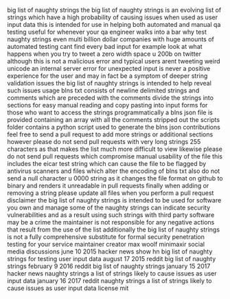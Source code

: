 big list of naughty strings the big list of naughty strings is an evolving list of strings which have a high probability of causing issues when used as user input data this is intended for use in helping both automated and manual qa testing useful for whenever your qa engineer walks into a bar why test naughty strings even multi billion dollar companies with huge amounts of automated testing cant find every bad input for example look at what happens when you try to tweet a zero width space u 200b on twitter although this is not a malicious error and typical users arent tweeting weird unicode an internal server error for unexpected input is never a positive experience for the user and may in fact be a symptom of deeper string validation issues the big list of naughty strings is intended to help reveal such issues usage blns txt consists of newline delimited strings and comments which are preceded with the comments divide the strings into sections for easy manual reading and copy pasting into input forms for those who want to access the strings programmatically a blns json file is provided containing an array with all the comments stripped out the scripts folder contains a python script used to generate the blns json contributions feel free to send a pull request to add more strings or additional sections however please do not send pull requests with very long strings 255 characters as that makes the list much more difficult to view likewise please do not send pull requests which compromise manual usability of the file this includes the eicar test string which can cause the file to be flagged by antivirus scanners and files which alter the encoding of blns txt also do not send a null character u 0000 string as it changes the file format on github to binary and renders it unreadable in pull requests finally when adding or removing a string please update all files when you perform a pull request disclaimer the big list of naughty strings is intended to be used for software you own and manage some of the naughty strings can indicate security vulnerabilities and as a result using such strings with third party software may be a crime the maintainer is not responsible for any negative actions that result from the use of the list additionally the big list of naughty strings is not a fully comprehensive substitute for formal security penetration testing for your service maintainer creator max woolf minimaxir social media discussions june 10 2015 hacker news show hn big list of naughty strings for testing user input data august 17 2015 reddit big list of naughty strings february 9 2016 reddit big list of naughty strings january 15 2017 hacker news naughty strings a list of strings likely to cause issues as user input data january 16 2017 reddit naughty strings a list of strings likely to cause issues as user input data license mit